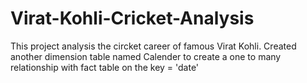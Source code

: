 # Virat-Kohli-Cricket-Analysis
This project analysis the circket career of famous Virat Kohli. 
Created another dimension table named Calender to create a one to many relationship with fact table on the key = 'date' 
